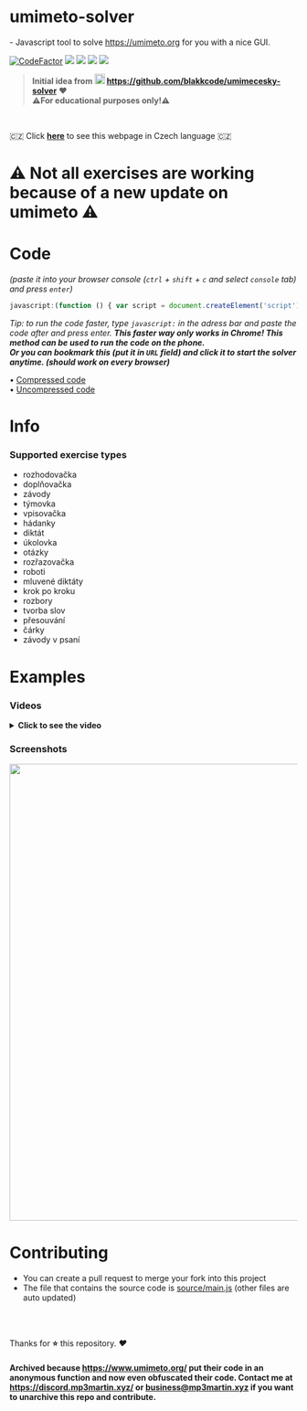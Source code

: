 <!-- ![codefactor_a+](https://user-images.githubusercontent.com/60501493/173180235-809fa83a-5bcf-4707-a079-dde00ca01349.svg) -->

# umimeto-solver
\- Javascript tool to solve https://umimeto.org for you with a nice GUI. <br>

[![CodeFactor](https://www.codefactor.io/repository/github/MP3Martin/umimeto-solver/badge)](#/)
[<img src="https://img.shields.io/github/license/MP3Martin/umimeto-solver">](#/)
[<img src="https://img.shields.io/github/stars/MP3Martin/umimeto-solver">](#/)
[<img src="https://img.shields.io/github/forks/MP3Martin/umimeto-solver">](#/)
[<img src="https://img.shields.io/github/issues/MP3Martin/umimeto-solver">](#/)

> **Initial idea from [<img src="https://camo.githubusercontent.com/b079fe922f00c4b86f1b724fbc2e8141c468794ce8adbc9b7456e5e1ad09c622/68747470733a2f2f6564656e742e6769746875622e696f2f537570657254696e7949636f6e732f696d616765732f7376672f6769746875622e737667" alt="gh" width="18"/>](https://github.com/blakkcode/umimecesky-solver) https://github.com/blakkcode/umimecesky-solver** ❤️ <br>
> **⚠For educational purposes only!⚠**

<br>

🇨🇿 Click **[here](https://github-com.translate.goog/MP3Martin/umimeto-solver?_x_tr_sl=en&_x_tr_tl=cs&_x_tr_hl=cs&_x_tr_pto=wapp)** to see this webpage in Czech language 🇨🇿

# ⚠️ Not all exercises are working because of a new update on umimeto ⚠️

# Code
*(paste it into your browser console (`ctrl` + `shift` + `c` and select `console` tab) and press `enter`)*

```js
javascript:(function () { var script = document.createElement('script'); script.id="tmm_gdff56dgd56fs556gg"; script.src="https://mp3martin.github.io/umimeto-solver/source/main.min.js"; document.body.appendChild(script); script.onload = function () { document.getElementById("tmm_gdff56dgd56fs556gg").remove() } })();

```

*Tip: to run the code faster, type `javascript:` in the adress bar and paste the code after and press enter. **This faster way only works in Chrome! This method can be used to run the code on the phone.*** <br>
***Or you can bookmark this (put it in `URL` field) and click it to start the solver anytime. (should work on every browser)***


• [Compressed code](https://github.com/MP3Martin/umimeto-solver/blob/main/source/main.min.js) <br>
• [Uncompressed code](https://github.com/MP3Martin/umimeto-solver/blob/main/source/main.js)

# Info

### Supported exercise types
* rozhodovačka
* doplňovačka
* závody
* týmovka
* vpisovačka
* hádanky
* diktát
* úkolovka
* otázky
* rozřazovačka
* roboti
* mluvené diktáty
* krok po kroku
* rozbory
* tvorba slov
* přesouvání
* čárky
* závody v psaní

# Examples
### Videos
<details>
  <summary><strong>Click to see the video</strong></summary>
	
### ⚠️ obsolete + inaccurate ⚠️
https://user-images.githubusercontent.com/60501493/173131436-96fed050-b999-46ea-89e3-83ed39955d31.mp4

</details>

### Screenshots

<img width="800wv" src="https://user-images.githubusercontent.com/60501493/176704999-c00f5053-ee79-45ae-ade1-a165bb74955e.png"></img>

# Contributing
* You can create a pull request to merge your fork into this project
* The file that contains the source code is [source/main.js](https://github.com/MP3Martin/umimeto-solver/blob/main/source/main.js) (other files are auto updated)

<br><br>

Thanks for **⭐** this repository. *❤️*

#### Archived because https://www.umimeto.org/ put their code in an anonymous function and now even obfuscated their code. Contact me at https://discord.mp3martin.xyz/ or [business@mp3martin.xyz](mailto:business@mp3martin.xyz) if you want to unarchive this repo and contribute.
